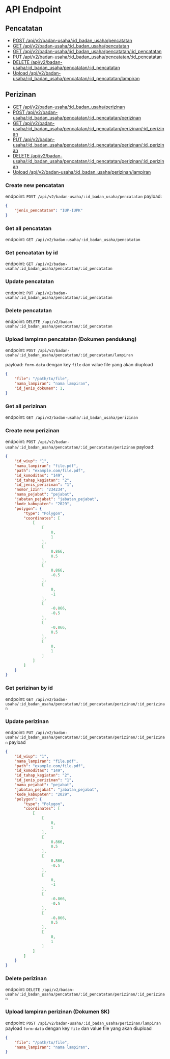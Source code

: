# API Endpoint
## Pencatatan
- [POST /api/v2/badan-usaha/:id_badan_usaha/pencatatan](#create-new-pencatatan)
- [GET /api/v2/badan-usaha/:id_badan_usaha/pencatatan](#get-all-pencatatan)
- [GET /api/v2/badan-usaha/:id_badan_usaha/pencatatan/:id_pencatatan](#get-pencatatan-by-id)
- [PUT /api/v2/badan-usaha/:id_badan_usaha/pencatatan/:id_pencatatan](#update-pencatatan)
- [DELETE /api/v2/badan-usaha/:id_badan_usaha/pencatatan/:id_pencatatan](#delete-pencatatan)
- [Upload /api/v2/badan-usaha/:id_badan_usaha/pencatatan/:id_pencatatan/lampiran](#upload-lampiran)
## Perizinan
- [GET /api/v2/badan-usaha/:id_badan_usaha/perizinan](#get-all-perizinan)
- [POST /api/v2/badan-usaha/:id_badan_usaha/pencatatan/:id_pencatatan/perizinan](#create-new-perizinan)
- [GET /api/v2/badan-usaha/:id_badan_usaha/pencatatan/:id_pencatatan/perizinan/:id_perizinan](#get-perizinan-by-id)
- [PUT /api/v2/badan-usaha/:id_badan_usaha/pencatatan/:id_pencatatan/perizinan/:id_perizinan](#update-perizinan)
- [DELETE /api/v2/badan-usaha/:id_badan_usaha/pencatatan/:id_pencatatan/perizinan/:id_perizinan](#delete-perizinan)
- [Upload /api/v2/badan-usaha/:id_badan_usaha/perizinan/lampiran](#upload-lampiran)

### Create new pencatatan
endpoint: `POST /api/v2/badan-usaha/:id_badan_usaha/pencatatan`
payload: 
```json
{
    "jenis_pencatatan": "IUP-IUPK"
}
```

### Get all pencatatan
endpoint: `GET /api/v2/badan-usaha/:id_badan_usaha/pencatatan`


### Get pencatatan by id
endpoint: `GET /api/v2/badan-usaha/:id_badan_usaha/pencatatan/:id_pencatatan`

### Update pencatatan
endpoint: `PUT /api/v2/badan-usaha/:id_badan_usaha/pencatatan/:id_pencatatan`

### Delete pencatatan
endpoint: `DELETE /api/v2/badan-usaha/:id_badan_usaha/pencatatan/:id_pencatatan`

### Upload lampiran pencatatan (Dokumen pendukung)
endpoint: `POST /api/v2/badan-usaha/:id_badan_usaha/pencatatan/:id_pencatatan/lampiran`

payload: `form-data` dengan key `file` dan value file yang akan diupload
```json
{
    "file": "/path/to/file",
    "nama_lampiran": "nama lampiran",
    "id_jenis_dokumen": 1,
}
```

### Get all perizinan
endpoint: `GET /api/v2/badan-usaha/:id_badan_usaha/perizinan`

### Create new perizinan
endpoint: `POST /api/v2/badan-usaha/:id_badan_usaha/pencatatan/:id_pencatatan/perizinan`
payload: 
```json
{
    "id_wiup": "1",
    "nama_lampiran": "file.pdf",
    "path": "example.com/file.pdf",
    "id_komoditas": "149",
    "id_tahap_kegiatan": "2",
    "id_jenis_perizinan": "1",
    "nomor_izin": "234234",
    "nama_pejabat": "pejabat",
    "jabatan_pejabat": "jabatan_pejabat",
    "kode_kabupaten": "2029",
    "polygon": {
        "type": "Polygon",
        "coordinates": [
            [
                [
                    0,
                    1
                ],
                [
                    0.866,
                    0.5
                ],
                [
                    0.866,
                    -0.5
                ],
                [
                    0,
                    -1
                ],
                [
                    -0.866,
                    -0.5
                ],
                [
                    -0.866,
                    0.5
                ],
                [
                    0,
                    1
                ]
            ]
        ]
    }
}
```

### Get perizinan by id
endpoint: `GET /api/v2/badan-usaha/:id_badan_usaha/pencatatan/:id_pencatatan/perizinan/:id_perizinan`

### Update perizinan
endpoint: `PUT /api/v2/badan-usaha/:id_badan_usaha/pencatatan/:id_pencatatan/perizinan/:id_perizinan`
payload
```json
{
    "id_wiup": "1",
    "nama_lampiran": "file.pdf",
    "path": "example.com/file.pdf",
    "id_komoditas": "149",
    "id_tahap_kegiatan": "2",
    "id_jenis_perizinan": "1",
    "nama_pejabat": "pejabat",
    "jabatan_pejabat": "jabatan_pejabat",
    "kode_kabupaten": "2029",
    "polygon": {
        "type": "Polygon",
        "coordinates": [
            [
                [
                    0,
                    1
                ],
                [
                    0.866,
                    0.5
                ],
                [
                    0.866,
                    -0.5
                ],
                [
                    0,
                    -1
                ],
                [
                    -0.866,
                    -0.5
                ],
                [
                    -0.866,
                    0.5
                ],
                [
                    0,
                    1
                ]
            ]
        ]
    }
}
```

### Delete perizinan
endpoint: `DELETE /api/v2/badan-usaha/:id_badan_usaha/pencatatan/:id_pencatatan/perizinan/:id_perizinan`

### Upload lampiran perizinan (Dokumen SK)
endpoint: `POST /api/v2/badan-usaha/:id_badan_usaha/perizinan/lampiran`
payload `form-data` dengan key `file` dan value file yang akan diupload
```json
{
    "file": "/path/to/file",
    "nama_lampiran": "nama lampiran",
}
```
